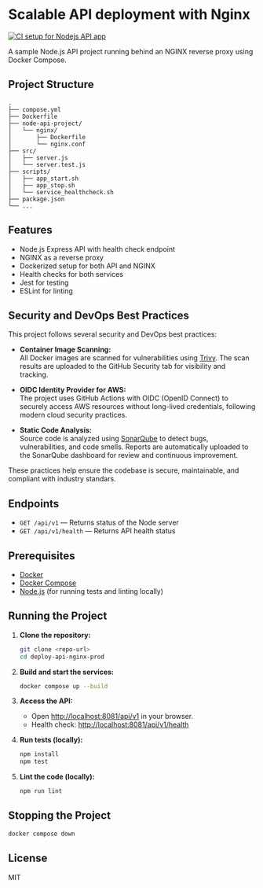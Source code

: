 # Scalable API deployment with Nginx

[![CI setup for Nodejs API app](https://github.com/AshuApurva14/scalable-api-deploy-to-prod/actions/workflows/ci-cd.yml/badge.svg?branch=main&event=push)](https://github.com/AshuApurva14/scalable-api-deploy-to-prod/actions/workflows/ci-cd.yml?branch=main)

A sample Node.js API project running behind an NGINX reverse proxy using Docker Compose.

## Project Structure

```
.
├── compose.yml
├── Dockerfile
├── node-api-project/
│   └── nginx/
│       ├── Dockerfile
│       └── nginx.conf
├── src/
│   ├── server.js
│   └── server.test.js
├── scripts/
│   ├── app_start.sh
│   ├── app_stop.sh
│   └── service_healthcheck.sh
├── package.json
└── ...
```

## Features

- Node.js Express API with health check endpoint
- NGINX as a reverse proxy
- Dockerized setup for both API and NGINX
- Health checks for both services
- Jest for testing
- ESLint for linting

## Security and DevOps Best Practices

This project follows several security and DevOps best practices:

- **Container Image Scanning:**  
  All Docker images are scanned for vulnerabilities using [Trivy](https://github.com/aquasecurity/trivy). The scan results are uploaded to the GitHub Security tab for visibility and tracking.

- **OIDC Identity Provider for AWS:**  
  The project uses GitHub Actions with OIDC (OpenID Connect) to securely access AWS resources without long-lived credentials, following modern cloud security practices.

- **Static Code Analysis:**  
  Source code is analyzed using [SonarQube](https://www.sonarqube.org/) to detect bugs, vulnerabilities, and code smells. Reports are automatically uploaded to the SonarQube dashboard for review and continuous improvement.

These practices help ensure the codebase is secure, maintainable, and compliant with industry standars.

## Endpoints

- `GET /api/v1` — Returns status of the Node server
- `GET /api/v1/health` — Returns API health status

## Prerequisites

- [Docker](https://www.docker.com/get-started)
- [Docker Compose](https://docs.docker.com/compose/)
- [Node.js](https://nodejs.org/) (for running tests and linting locally)

## Running the Project

1. **Clone the repository:**
   ```sh
   git clone <repo-url>
   cd deploy-api-nginx-prod
   ```

2. **Build and start the services:**
   ```sh
   docker compose up --build
   ```

3. **Access the API:**
   - Open [http://localhost:8081/api/v1](http://localhost:8081/api/v1) in your browser.
   - Health check: [http://localhost:8081/api/v1/health](http://localhost:8081/api/v1/health)

4. **Run tests (locally):**
   ```sh
   npm install
   npm test
   ```

5. **Lint the code (locally):**
   ```sh
   npm run lint
   ```

## Stopping the Project

```sh
docker compose down
```

## License

MIT

